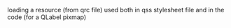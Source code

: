 loading a resource (from qrc file)
used both in qss stylesheet file
and in the code (for a QLabel pixmap)
